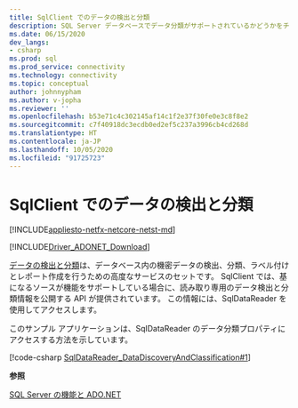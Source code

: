 ```yaml
---
title: SqlClient でのデータの検出と分類
description: SQL Server データベースでデータ分類がサポートされているかどうかをチェックする方法、および SqlDataReader オブジェクトを介してデータ分類情報にアクセスする方法について説明します。
ms.date: 06/15/2020
dev_langs:
- csharp
ms.prod: sql
ms.prod_service: connectivity
ms.technology: connectivity
ms.topic: conceptual
author: johnnypham
ms.author: v-jopha
ms.reviewer: ''
ms.openlocfilehash: b53e71c4c302145af14c1f2e37f30fe0e3c8f8e2
ms.sourcegitcommit: c7f40918dc3ecdb0ed2ef5c237a3996cb4cd268d
ms.translationtype: HT
ms.contentlocale: ja-JP
ms.lasthandoff: 10/05/2020
ms.locfileid: "91725723"
---
```

# <a name="data-discovery-and-classification-in-sqlclient"></a>SqlClient でのデータの検出と分類

[!INCLUDE[appliesto-netfx-netcore-netst-md](../../../includes/appliesto-netfx-netcore-netst-md.md)]

[!INCLUDE[Driver_ADONET_Download](../../../includes/driver_adonet_download.md)]

[データの検出と分類](../../../relational-databases/security/sql-data-discovery-and-classification.md?view=sql-server-2017)は、データベース内の機密データの検出、分類、ラベル付けとレポート作成を行うための高度なサービスのセットです。 SqlClient では、基になるソースが機能をサポートしている場合に、読み取り専用のデータ検出と分類情報を公開する API が提供されています。 この情報には、SqlDataReader を使用してアクセスします。

このサンプル アプリケーションは、SqlDataReader のデータ分類プロパティにアクセスする方法を示しています。

[!code-csharp [SqlDataReader_DataDiscoveryAndClassification#1](~/../sqlclient/doc/samples/SqlDataReader_DataDiscoveryAndClassification.cs#1)]

**参照**  

 [SQL Server の機能と ADO.NET](sql-server-features-adonet.md)
